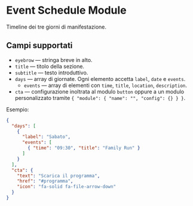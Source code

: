 # Event Schedule Module

Timeline dei tre giorni di manifestazione.

## Campi supportati

- `eyebrow` — stringa breve in alto.
- `title` — titolo della sezione.
- `subtitle` — testo introduttivo.
- `days` — array di giornate. Ogni elemento accetta `label`, `date` e `events`.
  - `events` — array di elementi con `time`, `title`, `location`, `description`.
- `cta` — configurazione inoltrata al modulo `button` oppure a un modulo personalizzato tramite `{ "module": { "name": "", "config": {} } }`.

Esempio:

```json
{
  "days": [
    {
      "label": "Sabato",
      "events": [
        { "time": "09:30", "title": "Family Run" }
      ]
    }
  ],
  "cta": {
    "text": "Scarica il programma",
    "href": "#programma",
    "icon": "fa-solid fa-file-arrow-down"
  }
}
```
